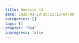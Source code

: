 ```yaml
---
title: Genesis 44
date: 2020-03-28T20:21:12-04:00
categories: []
tags: []
chapter: "044"
inprogress: false
---
```


